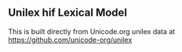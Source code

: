 Unilex hif Lexical Model
----------------------

This is built directly from Unicode.org unilex data at
https://github.com/unicode-org/unilex
